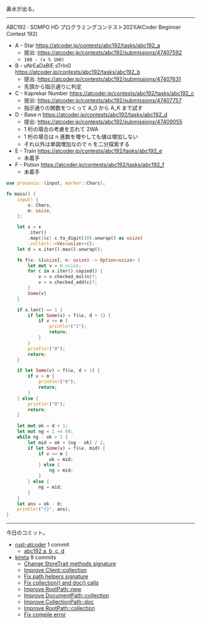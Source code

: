 鼻水が出る。

---

ABC192 : SOMPO HD プログラミングコンテスト2021(AtCoder Beginner Contest 192)

- A - Star
  <https://atcoder.jp/contests/abc192/tasks/abc192_a>
  - 提出: <https://atcoder.jp/contests/abc192/submissions/47407592>
  - `100 - (x % 100)`
- B - uNrEaDaBlE sTrInG
  <https://atcoder.jp/contests/abc192/tasks/abc192_b>
  - 提出: <https://atcoder.jp/contests/abc192/submissions/47407631>
  - 先頭から指示通りに判定
- C - Kaprekar Number
  <https://atcoder.jp/contests/abc192/tasks/abc192_c>
  - 提出: <https://atcoder.jp/contests/abc192/submissions/47407757>
  - 指示通りの関数をつくって A_0 から A_K まで試す
- D - Base n
  <https://atcoder.jp/contests/abc192/tasks/abc192_d>
  - 提出: <https://atcoder.jp/contests/abc192/submissions/47409055>
  - 1 桁の場合の考慮を忘れて 2WA
  - 1 桁の場合は n 進数を増やしても値は増加しない
  - それ以外は単調増加なので n を二分探索する
- E - Train
  <https://atcoder.jp/contests/abc192/tasks/abc192_e>
  - 未着手
- F - Potion
  <https://atcoder.jp/contests/abc192/tasks/abc192_f>
  - 未着手

```rust
use proconio::{input, marker::Chars};

fn main() {
    input! {
        x: Chars,
        m: usize,
    };

    let x = x
        .iter()
        .map(|&c| c.to_digit(10).unwrap() as usize)
        .collect::<Vec<usize>>();
    let d = x.iter().max().unwrap();

    fn f(x: &[usize], n: usize) -> Option<usize> {
        let mut v = 0_usize;
        for c in x.iter().copied() {
            v = v.checked_mul(n)?;
            v = v.checked_add(c)?;
        }
        Some(v)
    }

    if x.len() == 1 {
        if let Some(v) = f(&x, d + 1) {
            if v <= m {
                println!("1");
                return;
            }
        }
        println!("0");
        return;
    }

    if let Some(v) = f(&x, d + 1) {
        if v > m {
            println!("0");
            return;
        }
    } else {
        println!("0");
        return;
    }

    let mut ok = d + 1;
    let mut ng = 1 << 60;
    while ng - ok > 1 {
        let mid = ok + (ng - ok) / 2;
        if let Some(v) = f(&x, mid) {
            if v <= m {
                ok = mid;
            } else {
                ng = mid;
            }
        } else {
            ng = mid;
        }
    }
    let ans = ok - d;
    println!("{}", ans);
}
```

---

今日のコミット。

- [rust-atcoder](https://github.com/bouzuya/rust-atcoder) 1 commit
  - [abc192 a, b, c, d](https://github.com/bouzuya/rust-atcoder/commit/0c2ed824e1f856aed1b2b2c76ba847bce30f58cc)
- [kireta](https://github.com/bouzuya/kireta) 9 commits
  - [Change StoreTrait methods signature](https://github.com/bouzuya/kireta/commit/e48c61dbc0565031c1a58ca8b85b42256d397c11)
  - [Improve Client::collection](https://github.com/bouzuya/kireta/commit/a6581348c38b0ae92fe7b6e6b9c6c68ccbae6acb)
  - [Fix path helpers signature](https://github.com/bouzuya/kireta/commit/0fec66455771850361ed5a4fe192384696038391)
  - [Fix collection() and doc() calls](https://github.com/bouzuya/kireta/commit/88d948b1f1a61fd44cf6834e868e3a686bb558c9)
  - [Improve RootPath::new](https://github.com/bouzuya/kireta/commit/39bb728d9f47727929e8d89ce28a229653e89b07)
  - [Improve DocumentPath::collection](https://github.com/bouzuya/kireta/commit/5fef26ae53a91747dfa18b4c3934dc58d37b9a36)
  - [Improve CollectionPath::doc](https://github.com/bouzuya/kireta/commit/1ee48006acb5d7f30af7b292495592b2e08d4594)
  - [Improve RootPath::collection](https://github.com/bouzuya/kireta/commit/79dfc70b7cd8fee41e86b381209884bc3dceaf84)
  - [Fix compile error](https://github.com/bouzuya/kireta/commit/1660a3b41531dde980259eadcea4fec6f6d531f0)

